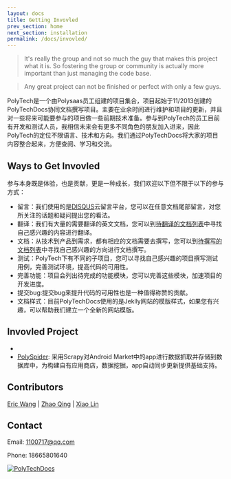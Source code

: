 ```yaml
---
layout: docs
title: Getting Invovled
prev_section: home
next_section: installation
permalink: /docs/invovled/
---
```


>It's really the group and not so much the guy that makes this project what it is. So fostering the group or community is actually more important than just managing the code base.

>Any great project can not be finished or perfect with only a few guys. 

PolyTech是一个由Polysaas员工组建的项目集合，项目起始于11/2013创建的PolyTechDocs协同文档撰写项目。主要在业余时间进行维护和项目的更新，并且对一些将来可能要参与的项目做一些前期技术准备。参与到PolyTech的员工目前有开发和测试人员，我相信未来会有更多不同角色的朋友加入进来，因此PolyTech的定位不限语言、技术和方向。我们通过PolyTechDocs将大家的项目内容整合起来，方便查阅、学习和交流。

## Ways to Get Invovled
参与本身既是体验，也是贡献，更是一种成长，我们欢迎以下但不限于以下的参与方式：

*	留言：我们使用的是[DISQUS]云留言平台，您可以在任意文档尾部留言，对您所关注的话题和疑问提出您的看法。
*	翻译：我们有大量的需要翻译的英文文档，您可以到[待翻译的文档列表]中寻找自己感兴趣的内容进行翻译。
*	文档：从技术到产品到需求，都有相应的文档需要去撰写，您可以到[待撰写的文档列表]中寻找自己感兴趣的方向进行文档撰写。
*	测试：PolyTech下有不同的子项目，您可以寻找自己感兴趣的项目撰写测试用例，完善测试环境，提高代码的可用性。
*	完善功能：项目会列出待完成的功能模块，您可以完善这些模块，加速项目的开发进度。
*	提交bug:提交bug来提升代码的可用性也是一种值得称赞的贡献。
*	文档样式：目前PolyTechDocs使用的是Jeklly网站的模版样式，如果您有兴趣，可以帮助我们建立一个全新的网站模版。

## Invovled Project
*	[PolyTechDocs]: PolyTechDocs是一个文档协同撰写项目，可以在忽略字体大小样式，代码格式等方面的情况下进行专注于内容的高效文档撰写。
*	[PolySpider]: 采用Scrapy对Android Market中的app进行数据抓取并存储到数据库中，为构建自有应用商店，数据挖掘，app自动同步更新提供基础支持。

## Contributors

[Eric Wang] | [Zhao Qing] | [Xiao Lin]

## Contact
Email: 1100717@qq.com

Phone: 18665801640

<a target="_blank" href="http://shang.qq.com/wpa/qunwpa?idkey=1fe6afb9314d685d55dabfb21a63088aef4afb57fde787749ad1df53122cca53"><img border="0" src="http://pub.idqqimg.com/wpa/images/group.png" alt="PolyTechDocs" title="PolyTechDocs"></a>


[待翻译的文档列表]:{{site.url}}/docs/todo-translate/
[待撰写的文档列表]:{{site.url}}/docs/todo-write/
[DISQUS]:http://www.disqus.com/
[PolyTechDocs]:https://github.com/wh1100717/PolyTechDocs
[PolySpider]:https://github.com/wh1100717/PolySpider

[Eric Wang]:http://github.com/wh1100717
[Zhao Qing]:http://github.com/zq920320
[Xiao Lin]:http://github.com/zxldmn
